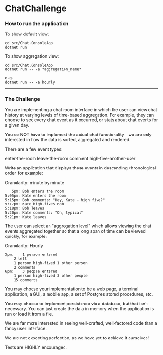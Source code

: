 # ChatChallenge

### How to run the application

To show default view:
```
cd src/Chat.ConsoleApp 
dotnet run
```

To show aggregation view:
```
cd src/Chat.ConsoleApp 
dotnet run -- -a *aggregation_name*

e.g.
dotnet run -- -a hourly
```

--------------------------


### The Challenge


You are implementing a chat room interface in which the user can view chat history at varying levels of time-based aggregation. For example, they can choose to see every chat event as it occurred, or stats about chat events for a given day.



You do NOT have to implement the actual chat functionality - we are only interested in how the data is sorted, aggregated and rendered.



There are a few event types:



enter-the-room
leave-the-room
comment
high-five-another-user


Write an application that displays these events in descending chronological order, for example:



Granularity: minute by minute


	   5pm: Bob enters the room
	5:05pm: Kate enters the room
	5:15pm: Bob comments: "Hey, Kate - high five?"
	5:17pm: Kate high-fives Bob
	5:18pm: Bob leaves
	5:20pm: Kate comments: "Oh, typical"
	5:21pm: Kate leaves


The user can select an "aggregation level" which allows viewing the chat events aggregated together so that a long span of time can be viewed quickly, for example:



Granularity: Hourly


	5pm: 	1 person entered
		2 left
		1 person high-fived 1 other person
		2 comments
	6pm:	3 people entered
		1 person high-fived 3 other people
		15 comments


You may choose your implementation to be a web page, a terminal application, a GUI, a mobile app, a set of Postgres stored procedures, etc.



You may choose to implement persistence via a database, but that isn't necessary. You can just create the data in memory when the application is run or load it from a file.



We are far more interested in seeing well-crafted, well-factored code than a fancy user interface.



We are not expecting perfection, as we have yet to achieve it ourselves!



Tests are HIGHLY encouraged.


